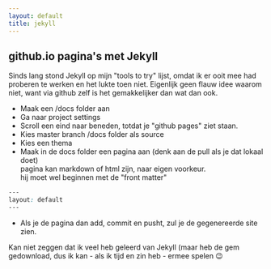 ```yaml
---
layout: default
title: jekyll
---
```


## github.io pagina's met Jekyll

Sinds lang stond Jekyll op mijn "tools to try" lijst, omdat ik er ooit mee had proberen te werken en het lukte toen
 niet. Eigenlijk geen flauw idee waarom niet, want via github zelf is het gemakkelijker dan wat dan ook. 
 
 * Maak een /docs folder aan 
 * Ga naar project settings 
 * Scroll een eind naar beneden, totdat je "github pages" ziet staan.
 * Kies master branch /docs folder als source
 * Kies een thema
 * Maak in de docs folder een pagina aan (denk aan de pull als je dat lokaal doet)    
   pagina kan markdown of html zijn, naar eigen voorkeur.    
   hij moet wel beginnen met de "front matter"
 
 ```scss
 ---
 layout: default
 ---
 ```
 
 * Als je de pagina dan add, commit en pusht, zul je de gegenereerde site zien.
 
 Kan niet zeggen dat ik veel heb geleerd van Jekyll (maar heb de gem gedownload, dus ik kan - als ik tijd en zin heb - 
 ermee spelen :wink: